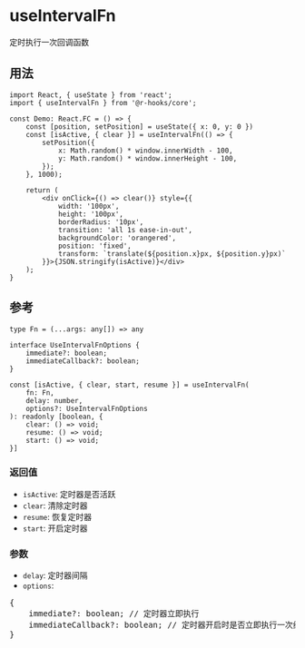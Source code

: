 # useIntervalFn

定时执行一次回调函数

## 用法

```tsx
import React, { useState } from 'react';
import { useIntervalFn } from '@r-hooks/core';

const Demo: React.FC = () => {
    const [position, setPosition] = useState({ x: 0, y: 0 })
    const [isActive, { clear }] = useIntervalFn(() => {
        setPosition({
            x: Math.random() * window.innerWidth - 100,
            y: Math.random() * window.innerHeight - 100,
        });
    }, 1000);

    return (
        <div onClick={() => clear()} style={{
            width: '100px',
            height: '100px',
            borderRadius: '10px',
            transition: 'all 1s ease-in-out',
            backgroundColor: 'orangered',
            position: 'fixed',
            transform: `translate(${position.x}px, ${position.y}px)`
        }}>{JSON.stringify(isActive)}</div>
    );
}
```

## 参考
```tsx
type Fn = (...args: any[]) => any

interface UseIntervalFnOptions {
    immediate?: boolean;
    immediateCallback?: boolean;
}

const [isActive, { clear, start, resume }] = useIntervalFn(
    fn: Fn,
    delay: number,
    options?: UseIntervalFnOptions
): readonly [boolean, {
    clear: () => void;
    resume: () => void;
    start: () => void;
}]
```

### 返回值
- `isActive`: 定时器是否活跃
- `clear`: 清除定时器
- `resume`: 恢复定时器
- `start`: 开启定时器

### 参数
- `delay`: 定时器间隔
- `options`:
<div>
<pre>
{
    immediate?: boolean; // 定时器立即执行
    immediateCallback?: boolean; // 定时器开启时是否立即执行一次组件更新
}
</pre>
</div>
